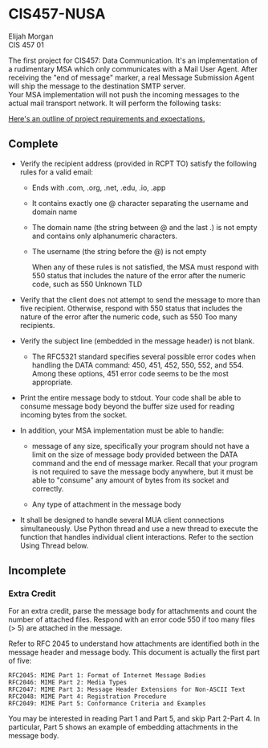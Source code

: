 # CIS457-NUSA
Elijah Morgan\
CIS 457 01


The first project for CIS457: Data Communication.
It's an implementation of a rudimentary MSA which only communicates with a Mail User Agent. After receiving the "end of message" marker, a real Message Submission Agent will ship the message to the destination SMTP server.\
Your MSA implementation will not push the incoming messages to the actual mail transport network. It will perform the following tasks:

[Here's an outline of project requirements and expectations.](https://dulimarta-teaching.netlify.app/cs457/p1-nsa.html)



## Complete

* Verify the recipient address (provided in RCPT TO) satisfy the following rules for a valid email:
  * Ends with .com, .org, .net, .edu, .io, .app
  * It contains exactly one @ character separating the username and domain name
  * The domain name (the string between @ and the last .) is not empty and contains only alphanumeric characters.
  * The username (the string before the @) is not empty 

    When any of these rules is not satisfied, the MSA must respond with 550 status that includes the nature of the error after the numeric code, such as 550 Unknown TLD

* Verify that the client does not attempt to send the message to more than five recipient. Otherwise, respond with 550 status that includes the nature of the error after the numeric code, such as 550 Too many recipients.

* Verify the subject line (embedded in the message header) is not blank.
  * The RFC5321 standard specifies several possible error codes when handling the DATA command: 450, 451, 452, 550, 552, and 554. Among these options, 451 error code seems to be the most appropriate.

* Print the entire message body to stdout. Your code shall be able to consume message body beyond the buffer size used for reading incoming bytes from the socket.

* In addition, your MSA implementation must be able to handle:

  * message of any size, specifically your program should not have a limit on the size of message body provided between the DATA command and the end of message marker. Recall that your program is not required to save the message body anywhere, but it must be able to "consume" any amount of bytes from its socket and correctly.
  
  * Any type of attachment in the message body

 * It shall be designed to handle several MUA client connections simultaneously. Use Python thread and use a new thread to execute the function that handles individual client interactions. Refer to the section Using Thread below.

## Incomplete

### Extra Credit
For an extra credit, parse the message body for attachments and count the number of attached files. Respond with an error code 550 if too many files (> 5) are attached in the message.

Refer to RFC 2045 to understand how attachments are identified both in the message header and message body. This document is actually the first part of five:

    RFC2045: MIME Part 1: Format of Internet Message Bodies
    RFC2046: MIME Part 2: Media Types
    RFC2047: MIME Part 3: Message Header Extensions for Non-ASCII Text
    RFC2048: MIME Part 4: Registration Procedure
    RFC2049: MIME Part 5: Conformance Criteria and Examples

You may be interested in reading Part 1 and Part 5, and skip Part 2-Part 4. In particular, Part 5 shows an example of embedding attachments in the message body.
